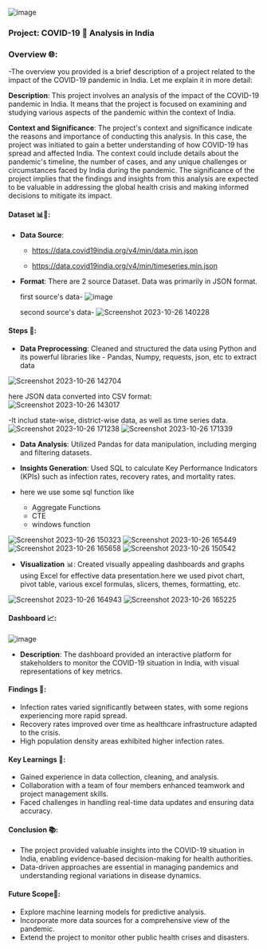 ![image](https://github.com/Akhyata/covid_19_analysis_in_india/assets/143725909/bad1d7f5-2806-4b62-853b-cac4a92bf879)

### Project: COVID-19 🦠 Analysis in India

### Overview 🌐:

-The overview you provided is a brief description of a project related to the impact of the COVID-19 pandemic in India. Let me explain it in more detail:

**Description**: 
This project involves an analysis of the impact of the COVID-19 pandemic in India. It means that the project is focused on examining and studying various aspects of the pandemic within the context of India.

**Context and Significance**: 
The project's context and significance indicate the reasons and importance of conducting this analysis. In this case, the project was initiated to gain a better understanding of how COVID-19 has spread and affected India. The context could include details about the pandemic's timeline, the number of cases, and any unique challenges or circumstances faced by India during the pandemic. The significance of the project implies that the findings and insights from this analysis are expected to be valuable in addressing the global health crisis and making informed decisions to mitigate its impact.

#### Dataset 📊📂:
- **Data Source**:
   - https://data.covid19india.org/v4/min/data.min.json
     
   - https://data.covid19india.org/v4/min/timeseries.min.json
     

- **Format**: There are 2 source Dataset. Data was primarily in JSON format.
  
  first source's data-
![image](https://github.com/Akhyata/covid_19_analysis_in_india/assets/143725909/6244f349-d81e-4a4f-aa88-af866970ffbb)
  
  second source's data-
![Screenshot 2023-10-26 140228](https://github.com/Akhyata/covid_19_analysis_in_india/assets/143725909/0d06181a-1a74-4fb3-be74-65e427e26613)

#### Steps 📝:
- **Data Preprocessing**: Cleaned and structured the data using Python and its powerful libraries like - Pandas, Numpy, requests, json, etc to extract data
  
![Screenshot 2023-10-26 142704](https://github.com/Akhyata/covid_19_analysis_in_india/assets/143725909/d441fbdb-35d7-4150-87be-3cad0a0073e4)

here JSON data converted into CSV format:
![Screenshot 2023-10-26 143017](https://github.com/Akhyata/covid_19_analysis_in_india/assets/143725909/c5570138-3385-48e5-9041-5bca36234150)

-It includ state-wise, district-wise data, as well as time series data.
![Screenshot 2023-10-26 171238](https://github.com/Akhyata/covid_19_analysis_in_india/assets/143725909/061e4890-dc89-4700-a39d-da928b284f1f)
![Screenshot 2023-10-26 171339](https://github.com/Akhyata/covid_19_analysis_in_india/assets/143725909/a3eb6d66-7fb9-4df1-9039-e9f28a2d0089)

- **Data Analysis**: Utilized Pandas for data manipulation, including merging and filtering datasets.
  
- **Insights Generation**: Used SQL to calculate Key Performance Indicators (KPIs) such as infection rates, recovery rates, and mortality rates.
- here we use some sql function like
  - Aggregate Functions
  - CTE 
  - windows function
    
![Screenshot 2023-10-26 150323](https://github.com/Akhyata/covid_19_analysis_in_india/assets/143725909/bb887dc3-e957-4040-bff5-ef7851c27365) 
![Screenshot 2023-10-26 165449](https://github.com/Akhyata/covid_19_analysis_in_india/assets/143725909/cfec0285-e218-46c6-a5e8-80280d90fa58)
![Screenshot 2023-10-26 165658](https://github.com/Akhyata/covid_19_analysis_in_india/assets/143725909/12b4051b-1363-4e39-a3c0-c5918f121aa5)
![Screenshot 2023-10-26 150542](https://github.com/Akhyata/covid_19_analysis_in_india/assets/143725909/14acee78-b550-45a3-9713-3ef4d48a6220)

- **Visualization** 📊: Created visually appealing dashboards and graphs using Excel for effective data presentation.here we used pivot chart, pivot table, various excel formulas, slicers, themes, formatting, etc.
  
![Screenshot 2023-10-26 164943](https://github.com/Akhyata/covid_19_analysis_in_india/assets/143725909/4c194bc8-5d62-4336-989f-453059249bf7)
![Screenshot 2023-10-26 165225](https://github.com/Akhyata/covid_19_analysis_in_india/assets/143725909/6f413411-4c77-4eab-a0c8-9791b190153d)

#### Dashboard 📈:
![image](https://github.com/Akhyata/covid_19_analysis_in_india/assets/143725909/c1bb0332-1f5d-4c20-87c1-328eacc4e42b)

- **Description**: The dashboard provided an interactive platform for stakeholders to monitor the COVID-19 situation in India, with visual representations of key metrics.

#### Findings 📌:
- Infection rates varied significantly between states, with some regions experiencing more rapid spread.
- Recovery rates improved over time as healthcare infrastructure adapted to the crisis.
- High population density areas exhibited higher infection rates.

#### Key Learnings 🧐:
- Gained experience in data collection, cleaning, and analysis.
- Collaboration with a team of four members enhanced teamwork and project management skills.
- Faced challenges in handling real-time data updates and ensuring data accuracy.

#### Conclusion 📚:
- The project provided valuable insights into the COVID-19 situation in India, enabling evidence-based decision-making for health authorities.
- Data-driven approaches are essential in managing pandemics and understanding regional variations in disease dynamics.

#### Future Scope🚀:
- Explore machine learning models for predictive analysis.
- Incorporate more data sources for a comprehensive view of the pandemic.
- Extend the project to monitor other public health crises and disasters.

